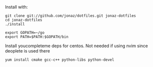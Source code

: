 Install with:
```
git clone git://github.com/jonaz/dotfiles.git jonaz-dotfiles
cd jonaz-dotfiles
./install
```


```
export GOPATH=~/go
export PATH=$PATH:$GOPATH/bin
```

Install youcompleteme deps for centos. Not needed if using nvim since deoplete is used there
```
yum install cmake gcc-c++ python-libs python-devel
```

